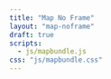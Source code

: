 ```yaml
---
title: "Map No Frame"
layout: "map-noframe"
draft: true
scripts:
  - js/mapbundle.js
css: "js/mapbundle.css"
---
```

